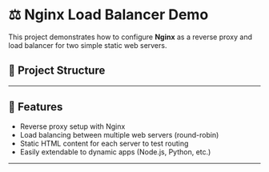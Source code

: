 # ⚖️ Nginx Load Balancer Demo

This project demonstrates how to configure **Nginx** as a reverse proxy and load balancer for two simple static web servers.

## 📁 Project Structure


---

## 🚀 Features

- Reverse proxy setup with Nginx
- Load balancing between multiple web servers (round-robin)
- Static HTML content for each server to test routing
- Easily extendable to dynamic apps (Node.js, Python, etc.)

---




